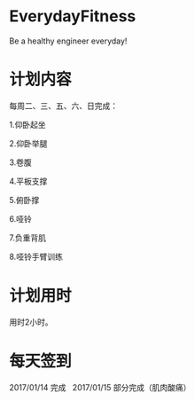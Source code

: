 # EverydayFitness   

Be a healthy engineer everyday!   

# 计划内容

每周二、三、五、六、日完成：   

1.仰卧起坐    

2.仰卧举腿    

3.卷腹   

4.平板支撑   

5.俯卧撑   

6.哑铃   

7.负重背肌    

8.哑铃手臂训练

# 计划用时

用时2小时。 
# 每天签到   
2017/01/14 完成   
2017/01/15 部分完成（肌肉酸痛）
